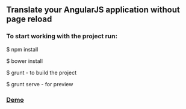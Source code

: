 ## Translate your AngularJS application without page reload

### To start working with the project run:

$ npm install

$ bower install

$ grunt  - to build the project

$ grunt serve  - for preview

### <b>[Demo](http://malyw.github.io/angular-translate-yeoman/dist/)</b>
